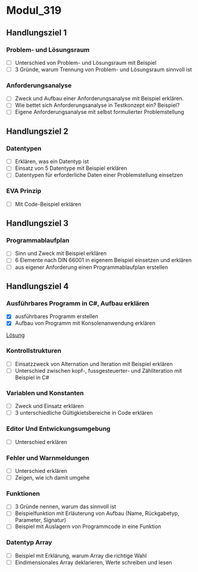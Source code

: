 # Modul_319

## Handlungsziel 1

### Problem- und Lösungsraum

- [ ] Unterschied von Problem- und Lösungsraum mit Beispiel
- [ ] 3 Gründe, warum Trennung von Problem- und Lösungsraum sinnvoll ist

### Anforderungsanalyse

- [ ] Zweck und Aufbau einer Anforderungsanalyse mit Beispiel erklären.
- [ ] Wie bettet sich Anforderungsanalyse in Testkonzept ein? Beispiel?
- [ ] Eigene Anforderungsanalyse mit selbst formulierter Problemstellung

## Handlungsziel 2

### Datentypen

- [ ] Erklären, was ein Datentyp ist
- [ ] Einsatz von 5 Datentype mit Beispiel erklären
- [ ] Datentypen für erforderliche Daten einer Problemstellung einsetzen

### EVA Prinzip

- [ ] Mit Code-Beispiel erklären

## Handlungsziel 3

### Programmablaufplan

- [ ] Sinn und Zweck mit Beispiel erklären
- [ ] 6 Elemente nach DIN 66001 in eigenem Beispiel einsetzen und erklären
- [ ] aus eigener Anforderung einen Programmablaufplan erstellen

## Handlungsziel 4

### Ausführbares Programm in C#, Aufbau erklären

- [x] ausführbares Programm erstellen
- [x] Aufbau von Programm mit Konsolenanwendung erklären

[Lösung](./Code_1/Program.cs)

### Kontrollstrukturen

- [ ] Einsatzzweck von Alternation und Iteration mit Beispiel erklären
- [ ] Unterschied zwischen kopf-, fussgesteuerter- und Zähliteration mit Beispiel in C#

### Variablen und Konstanten

- [ ] Zweck und Einsatz erklären
- [ ] 3 unterschiedliche Gültigkietsbereiche in Code erklären

### Editor Und Entwickungsumgebung

- [ ] Unterschied erklären

### Fehler und Warnmeldungen

- [ ] Unterschied erklären
- [ ] Zeigen, wie ich damit umgehe

### Funktionen

- [ ] 3 Gründe nennen, warum das sinnvoll ist
- [ ] Beispielfunktion mit Erläuterung von Aufbau (Name, Rückgabetyp, Parameter, Signatur)
- [ ] Beispiel mit Auslagern von Programmcode in eine Funktion

### Datentyp Array

- [ ] Beispiel mit Erklärung, warum Array die richtige Wahl
- [ ] Eindimensionales Array deklarieren, Werte schreiben und lesen
